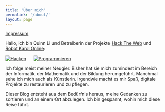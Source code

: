 ```yaml
---
title: 'Über mich'
permalink: '/about/'
layout: page
---
```


[Impressum](https://hack.arrrg.de/contact)

Hallo, ich bin Quinn Li und Betreiberin der Projekte [Hack The Web](https://hack.arrrg.de/) und [Robot Karol Online](https://karol.arrrg.de/):

<div style="display: flex; justify-content: start; gap: 24px;">
  <a href="https://hack.arrrg.de/"><img src="https://blog.arrrg.de/assets/hacktheweb.png" alt="Hacken"></a>
  <a href="https://karol.arrrg.de/"><img src="https://blog.arrrg.de/assets/karol.png" alt="Programmieren"></a>
</div>

Ich folge meist meiner Neugier. Bisher hat sie mich zumindest im Bereich der Informatik, der Mathematik und der Bildung herumgeführt. Manchmal sehe ich mich auch als Künstlerin. Irgendwie macht es mir Spaß, digitale Projekte zu restaurieren und zu pflegen.

Dieser Blog entsteht aus dem Bedürfnis heraus, meine Gedanken zu sortieren und an einem Ort abzulegen. Ich bin gespannt, wohin mich diese Reise führt.
